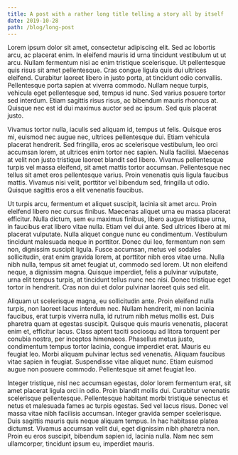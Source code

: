 ```yaml
---
title: A post with a rather long title telling a story all by itself
date: 2019-10-28
path: /blog/long-post
---
```


Lorem ipsum dolor sit amet, consectetur adipiscing elit. Sed ac lobortis arcu, ac placerat enim. In eleifend mauris id urna tincidunt vestibulum ut ut arcu. Nullam fermentum nisi ac enim tristique scelerisque. Ut pellentesque quis risus sit amet pellentesque. Cras congue ligula quis dui ultrices eleifend. Curabitur laoreet libero in justo porta, at tincidunt odio convallis. Pellentesque porta sapien at viverra commodo. Nullam neque turpis, vehicula eget pellentesque sed, tempus id nunc. Sed varius posuere tortor sed interdum. Etiam sagittis risus risus, ac bibendum mauris rhoncus at. Quisque nec est id dui maximus auctor sed ac ipsum. Sed quis placerat justo.

Vivamus tortor nulla, iaculis sed aliquam id, tempus ut felis. Quisque eros mi, euismod nec augue nec, ultrices pellentesque dui. Etiam vehicula placerat hendrerit. Sed fringilla, eros ac scelerisque vestibulum, leo orci accumsan lorem, at ultrices enim tortor nec sapien. Nulla facilisi. Maecenas at velit non justo tristique laoreet blandit sed libero. Vivamus pellentesque turpis vel massa eleifend, sit amet mattis tortor accumsan. Pellentesque nec tellus sit amet eros pellentesque varius. Proin venenatis quis ligula faucibus mattis. Vivamus nisi velit, porttitor vel bibendum sed, fringilla ut odio. Quisque sagittis eros a elit venenatis faucibus.

Ut turpis arcu, fermentum et aliquet suscipit, lacinia sit amet arcu. Proin eleifend libero nec cursus finibus. Maecenas aliquet urna eu massa placerat efficitur. Nulla dictum, sem eu maximus finibus, libero augue tristique urna, in faucibus erat libero vitae nulla. Etiam vel dui ante. Sed ultrices libero at mi placerat vulputate. Nulla aliquet congue nunc eu condimentum. Vestibulum tincidunt malesuada neque in porttitor. Donec dui leo, fermentum non sem non, dignissim suscipit ligula. Fusce accumsan, metus vel sodales sollicitudin, erat enim gravida lorem, at porttitor nibh eros vitae urna. Nulla nibh nulla, tempus sit amet feugiat ut, commodo sed lorem. Ut non eleifend neque, a dignissim magna. Quisque imperdiet, felis a pulvinar vulputate, urna elit tempus turpis, at tincidunt tellus nunc nec nisi. Donec tristique eget tortor in hendrerit. Cras non dui et dolor pulvinar laoreet quis sed elit.

Aliquam ut scelerisque magna, eu sollicitudin ante. Proin eleifend nulla turpis, non laoreet lacus interdum nec. Nullam hendrerit, mi non lacinia faucibus, erat turpis viverra nulla, id rutrum nibh metus mollis est. Duis pharetra quam at egestas suscipit. Quisque quis mauris venenatis, placerat enim et, efficitur lacus. Class aptent taciti sociosqu ad litora torquent per conubia nostra, per inceptos himenaeos. Phasellus metus justo, condimentum tempus tortor lacinia, congue imperdiet erat. Mauris eu feugiat leo. Morbi aliquam pulvinar lectus sed venenatis. Aliquam faucibus vitae sapien in feugiat. Suspendisse vitae aliquet nunc. Etiam euismod augue non posuere commodo. Pellentesque sit amet feugiat leo.

Integer tristique, nisl nec accumsan egestas, dolor lorem fermentum erat, sit amet placerat ligula orci in odio. Proin blandit mollis dui. Curabitur venenatis scelerisque pellentesque. Pellentesque habitant morbi tristique senectus et netus et malesuada fames ac turpis egestas. Sed vel lacus risus. Donec vel massa vitae nibh facilisis accumsan. Integer gravida semper scelerisque. Duis sagittis mauris quis neque aliquam tempus. In hac habitasse platea dictumst. Vivamus accumsan velit dui, eget dignissim nibh pharetra non. Proin eu eros suscipit, bibendum sapien id, lacinia nulla. Nam nec sem ullamcorper, tincidunt ipsum eu, imperdiet mauris.

